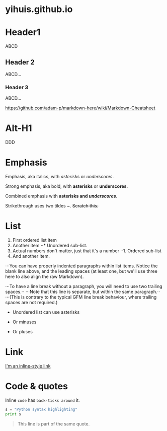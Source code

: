 # yihuis.github.io

# Header1
ABCD
## Header 2
ABCD...
### Header 3
ABCD...

https://github.com/adam-p/markdown-here/wiki/Markdown-Cheatsheet

Alt-H1
======
DDD

# Emphasis
Emphasis, aka italics, with *asterisks* or _underscores_.

Strong emphasis, aka bold, with **asterisks** or __underscores__.

Combined emphasis with **asterisks and _underscores_**.

Strikethrough uses two tildes ~. ~~Scratch this.~~

# List
1. First ordered list item
2. Another item
⋅⋅* Unordered sub-list. 
1. Actual numbers don't matter, just that it's a number
⋅⋅1. Ordered sub-list
4. And another item.

⋅⋅⋅You can have properly indented paragraphs within list items. Notice the blank line above, and the leading spaces (at least one, but we'll use three here to also align the raw Markdown).

⋅⋅⋅To have a line break without a paragraph, you will need to use two trailing spaces.⋅⋅
⋅⋅⋅Note that this line is separate, but within the same paragraph.⋅⋅
⋅⋅⋅(This is contrary to the typical GFM line break behaviour, where trailing spaces are not required.)

* Unordered list can use asterisks
- Or minuses
+ Or pluses

# Link
[I'm an inline-style link](https://www.google.com)

# Code & quotes
Inline `code` has `back-ticks around` it.
```python
s = "Python syntax highlighting"
print s
```
> This line is part of the same quote.


